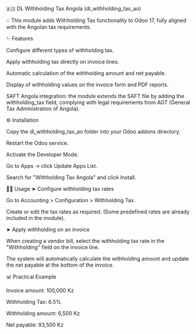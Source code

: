 🇦🇴 DL Withholding Tax Angola (dl_withholding_tax_ao)

💡 This module adds Withholding Tax functionality to Odoo 17, fully aligned with the Angolan tax requirements.

✨ Features

Configure different types of withholding tax.

Apply withholding tax directly on invoice lines.

Automatic calculation of the withholding amount and net payable.

Display of withholding values on the invoice form and PDF reports.

SAFT Angola integration: the module extends the SAFT file by adding the withholding_tax field, complying with legal requirements from AGT (General Tax Administration of Angola).

⚙️ Installation

Copy the dl_withholding_tax_ao folder into your Odoo addons directory.

Restart the Odoo service.

Activate the Developer Mode.

Go to Apps → click Update Apps List.

Search for "Withholding Tax Angola" and click Install.

🧑‍💻 Usage
➤ Configure withholding tax rates

Go to Accounting > Configuration > Withholding Tax.

Create or edit the tax rates as required.
(Some predefined rates are already included in the module).

➤ Apply withholding on an invoice

When creating a vendor bill, select the withholding tax rate in the "Withholding" field on the invoice line.

The system will automatically calculate the withholding amount and update the net payable at the bottom of the invoice.

📊 Practical Example

Invoice amount: 100,000 Kz

Withholding Tax: 6.5%

Withholding amount: 6,500 Kz

Net payable: 93,500 Kz
